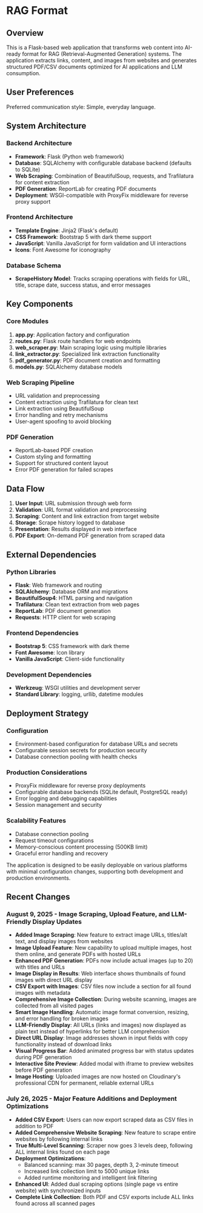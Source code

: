 # RAG Format

## Overview

This is a Flask-based web application that transforms web content into AI-ready format for RAG (Retrieval-Augmented Generation) systems. The application extracts links, content, and images from websites and generates structured PDF/CSV documents optimized for AI applications and LLM consumption.

## User Preferences

Preferred communication style: Simple, everyday language.

## System Architecture

### Backend Architecture
- **Framework**: Flask (Python web framework)
- **Database**: SQLAlchemy with configurable database backend (defaults to SQLite)
- **Web Scraping**: Combination of BeautifulSoup, requests, and Trafilatura for content extraction
- **PDF Generation**: ReportLab for creating PDF documents
- **Deployment**: WSGI-compatible with ProxyFix middleware for reverse proxy support

### Frontend Architecture
- **Template Engine**: Jinja2 (Flask's default)
- **CSS Framework**: Bootstrap 5 with dark theme support
- **JavaScript**: Vanilla JavaScript for form validation and UI interactions
- **Icons**: Font Awesome for iconography

### Database Schema
- **ScrapeHistory Model**: Tracks scraping operations with fields for URL, title, scrape date, success status, and error messages

## Key Components

### Core Modules
1. **app.py**: Application factory and configuration
2. **routes.py**: Flask route handlers for web endpoints
3. **web_scraper.py**: Main scraping logic using multiple libraries
4. **link_extractor.py**: Specialized link extraction functionality
5. **pdf_generator.py**: PDF document creation and formatting
6. **models.py**: SQLAlchemy database models

### Web Scraping Pipeline
- URL validation and preprocessing
- Content extraction using Trafilatura for clean text
- Link extraction using BeautifulSoup
- Error handling and retry mechanisms
- User-agent spoofing to avoid blocking

### PDF Generation
- ReportLab-based PDF creation
- Custom styling and formatting
- Support for structured content layout
- Error PDF generation for failed scrapes

## Data Flow

1. **User Input**: URL submission through web form
2. **Validation**: URL format validation and preprocessing
3. **Scraping**: Content and link extraction from target website
4. **Storage**: Scrape history logged to database
5. **Presentation**: Results displayed in web interface
6. **PDF Export**: On-demand PDF generation from scraped data

## External Dependencies

### Python Libraries
- **Flask**: Web framework and routing
- **SQLAlchemy**: Database ORM and migrations
- **BeautifulSoup4**: HTML parsing and navigation
- **Trafilatura**: Clean text extraction from web pages
- **ReportLab**: PDF document generation
- **Requests**: HTTP client for web scraping

### Frontend Dependencies
- **Bootstrap 5**: CSS framework with dark theme
- **Font Awesome**: Icon library
- **Vanilla JavaScript**: Client-side functionality

### Development Dependencies
- **Werkzeug**: WSGI utilities and development server
- **Standard Library**: logging, urllib, datetime modules

## Deployment Strategy

### Configuration
- Environment-based configuration for database URLs and secrets
- Configurable session secrets for production security
- Database connection pooling with health checks

### Production Considerations
- ProxyFix middleware for reverse proxy deployments
- Configurable database backends (SQLite default, PostgreSQL ready)
- Error logging and debugging capabilities
- Session management and security

### Scalability Features
- Database connection pooling
- Request timeout configurations
- Memory-conscious content processing (500KB limit)
- Graceful error handling and recovery

The application is designed to be easily deployable on various platforms with minimal configuration changes, supporting both development and production environments.

## Recent Changes

### August 9, 2025 - Image Scraping, Upload Feature, and LLM-Friendly Display Updates
- **Added Image Scraping**: New feature to extract image URLs, titles/alt text, and display images from websites
- **Image Upload Feature**: New capability to upload multiple images, host them online, and generate PDFs with hosted URLs
- **Enhanced PDF Generation**: PDFs now include actual images (up to 20) with titles and URLs
- **Image Display in Results**: Web interface shows thumbnails of found images with direct URL display
- **CSV Export with Images**: CSV files now include a section for all found images with metadata
- **Comprehensive Image Collection**: During website scanning, images are collected from all visited pages
- **Smart Image Handling**: Automatic image format conversion, resizing, and error handling for broken images
- **LLM-Friendly Display**: All URLs (links and images) now displayed as plain text instead of hyperlinks for better LLM comprehension
- **Direct URL Display**: Image addresses shown in input fields with copy functionality instead of download links
- **Visual Progress Bar**: Added animated progress bar with status updates during PDF generation
- **Interactive Site Preview**: Added modal with iframe to preview websites before PDF generation
- **Image Hosting**: Uploaded images are now hosted on Cloudinary's professional CDN for permanent, reliable external URLs

### July 26, 2025 - Major Feature Additions and Deployment Optimizations
- **Added CSV Export**: Users can now export scraped data as CSV files in addition to PDF
- **Added Comprehensive Website Scraping**: New feature to scrape entire websites by following internal links
- **True Multi-Level Scanning**: Scraper now goes 3 levels deep, following ALL internal links found on each page
- **Deployment Optimizations**: 
  - Balanced scanning: max 30 pages, depth 3, 2-minute timeout
  - Increased link collection limit to 5000 unique links
  - Added runtime monitoring and intelligent link filtering
- **Enhanced UI**: Added dual scraping options (single page vs entire website) with synchronized inputs
- **Complete Link Collection**: Both PDF and CSV exports include ALL links found across all scanned pages